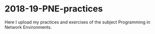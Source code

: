 # 2018-19-PNE-practices
Here I upload my practices and exercises of the subject Programming in Network Environments.
